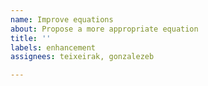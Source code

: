 ```yaml
---
name: Improve equations
about: Propose a more appropriate equation
title: ''
labels: enhancement
assignees: teixeirak, gonzalezeb

---
```



